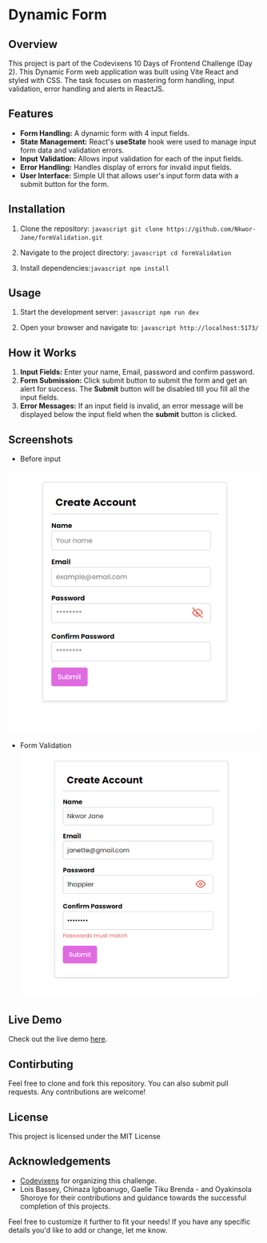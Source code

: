 # Dynamic Form

## Overview

This project is part of the Codevixens 10 Days of Frontend Challenge (Day 2). This Dynamic Form web application was built using Vite React and styled with CSS. The task focuses on mastering  form handling, input validation, error handling and alerts in ReactJS.

## Features

- **Form Handling:** A dynamic form with 4 input fields.
- **State Management:** React's **useState**  hook were used to manage input form data and validation errors.
- **Input Validation:** Allows input validation for each of the input fields.
- **Error Handling:** Handles display of errors for invalid input fields.
- **User Interface:** Simple UI that allows user's input form data with a submit button for the form.

## Installation

1. Clone the repository: ```javascript git clone https://github.com/Nkwor-Jane/formValidation.git```

2. Navigate to the project directory: ```javascript cd formValidation```

3. Install dependencies:```javascript npm install```

## Usage

1. Start the development server: ```javascript npm run dev```

2. Open your browser and navigate to: ```javascript http://localhost:5173/```

## How it Works

1. **Input Fields:** Enter your name, Email, password and confirm password.
2. **Form Submission:** Click submit button to submit the form and get an alert for success. The **Submit** button will be disabled till you fill all the input fields.
3. **Error Messages:** If an input field is invalid, an error message will be displayed below the input field when the **submit** button is clicked.

## Screenshots

- Before input
  
![Before View](public/forms.png)

- Form Validation
![After View](public/formvals.png)

## Live Demo

Check out the live demo [here](https://formdynamo.netlify.app/).

## Contirbuting

Feel free to clone and fork this repository. You can also submit pull requests. Any contributions are welcome!

## License

This project is licensed under the MIT License

## Acknowledgements

- [Codevixens](https://codevixens.org/) for organizing this challenge.
- Lois Bassey, Chinaza Igboanugo, Gaelle Tiku Brenda - and Oyakinsola Shoroye for their contributions and guidance towards the successful completion of this projects.

Feel free to customize it further to fit your needs! If you have any specific details you'd like to add or change, let me know.

